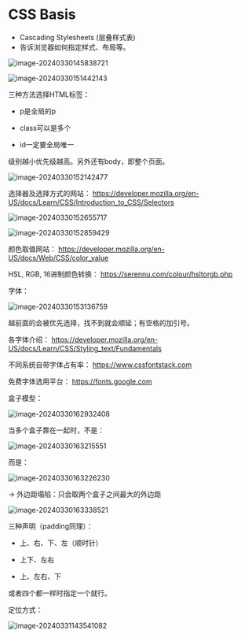 # CSS Basis

- Cascading Stylesheets (层叠样式表)
- 告诉浏览器如何指定样式、布局等。





![image-20240330145838721](assets/image-20240330145838721.png)

![image-20240330151442143](assets/image-20240330151442143.png)





三种方法选择HTML标签：

- p是全局的p

- class可以是多个
- id一定要全局唯一

级别越小优先级越高。另外还有body，即整个页面。

![image-20240330152142477](assets/image-20240330152142477.png)



选择器及选择方式的网站：
https://developer.mozilla.org/en-US/docs/Learn/CSS/Introduction_to_CSS/Selectors



![image-20240330152655717](assets/image-20240330152655717.png)



![image-20240330152859429](assets/image-20240330152859429.png)



颜色取值网站：
https://developer.mozilla.org/en-US/docs/Web/CSS/color_value

HSL, RGB, 16进制颜色转换：
https://serennu.com/colour/hsltorgb.php



字体：

![image-20240330153136759](assets/image-20240330153136759.png)

越前面的会被优先选择，找不到就会顺延；有空格的加引号。



各字体介绍：
https://developer.mozilla.org/en-US/docs/Learn/CSS/Styling_text/Fundamentals

不同系统自带字体占有率：
https://www.cssfontstack.com

免费字体选用平台：
https://fonts.google.com



盒子模型：

![image-20240330162932408](assets/image-20240330162932408.png)



当多个盒子靠在一起时，不是：

![image-20240330163215551](assets/image-20240330163215551.png)

而是：

![image-20240330163226230](assets/image-20240330163226230.png)

-> 外边距塌陷：只会取两个盒子之间最大的外边距



![image-20240330163338521](assets/image-20240330163338521.png)

三种声明（padding同理）：

- 上、右、下、左（顺时针）

- 上下、左右
- 上、左右、下

或者四个都一样时指定一个就行。





定位方式：

![image-20240331143541082](assets/image-20240331143541082.png)



